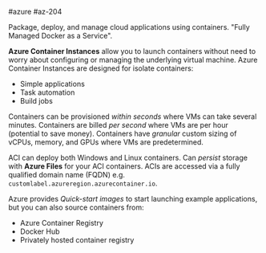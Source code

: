 #azure #az-204 

Package, deploy, and manage cloud applications using containers.
"Fully Managed Docker as a Service".

**Azure Container Instances** allow you to launch containers without need to worry about configuring or managing the underlying virtual machine.
Azure Container Instances are designed for isolate containers:
- Simple applications
- Task automation
- Build jobs

Containers can be provisioned *within seconds* where VMs can take several minutes.
Containers are billed *per second* where VMs are per hour (potential to save money).
Containers have *granular* custom sizing of vCPUs, memory, and GPUs where VMs are predetermined.

ACI can deploy both Windows and Linux containers.
Can *persist* storage with **Azure Files** for your ACI containers.
ACIs are accessed via a fully qualified domain name (FQDN) e.g. `customlabel.azureregion.azurecontainer.io`.

Azure provides *Quick-start images* to start launching example applications, but you can also source containers from:
- Azure Container Registry
- Docker Hub
- Privately hosted container registry
